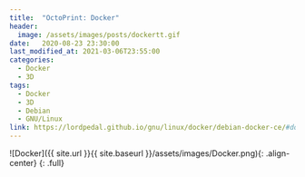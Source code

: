 ```yaml
---
title:  "OctoPrint: Docker"
header:
  image: /assets/images/posts/dockertt.gif
date:   2020-08-23 23:30:00
last_modified_at: 2021-03-06T23:55:00
categories:
  - Docker
  - 3D
tags:
  - Docker
  - 3D
  - Debian
  - GNU/Linux
link: https://lordpedal.github.io/gnu/linux/docker/debian-docker-ce/#docker-octoprint
---
```


![Docker]({{ site.url }}{{ site.baseurl }}/assets/images/Docker.png){: .align-center}
{: .full}
